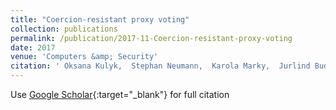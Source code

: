 ```yaml
---
title: "Coercion-resistant proxy voting"
collection: publications
permalink: /publication/2017-11-Coercion-resistant-proxy-voting
date: 2017
venue: 'Computers &amp; Security'
citation: ' Oksana Kulyk,  Stephan Neumann,  Karola Marky,  Jurlind Budurushi,  Melanie Volkamer, &quot;Coercion-resistant proxy voting.&quot; Computers &amp;amp; Security, 2017.'
---
```

Use [Google Scholar](https://scholar.google.com/scholar?q=Coercion+resistant+proxy+voting){:target="_blank"} for full citation